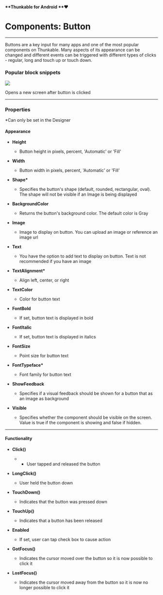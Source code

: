 #### **Thunkable for Android **❤

# Components: Button

---

Buttons are a key input for many apps and one of the most popular components on Thunkable. Many aspects of its appearance can be changed and different events can be triggered with different types of clicks - regular, long and touch up or touch down.

### Popular block snippets

![](https://lh6.googleusercontent.com/-eX4BJE0wpzpN0AcnFV2uxnemnpNmNgD57UV8ptfr8LNr1rupalQ2yRDT3LSLWamp7ZQjIIV3JIbjgLrfNWwoCvl1O2Q_aZ6dRnz5wpAq1JbFHZXeWeMbb2xyv-ebfCt0AVMzY4W)

Opens a new screen after button is clicked

---

### Properties

\*Can only be set in the Designer

#### **Appearance**

* **Height**

  * Button height in pixels, percent, 'Automatic' or 'Fill'

* **Width**

  * Button width in pixels, percent, 'Automatic' or 'Fill'

* **Shape\***

  * Specifies the button's shape \(default, rounded, rectangular, oval\). The shape will not be visible if an Image is being displayed

* **BackgroundColor**

  * Returns the button's background color.  The default color is Gray

* **Image**

  * Image to display on button. You can upload an image or reference an image url

* **Text**

  * You have the option to add text to display on button.  Text is not recommended if you have an image

* **TextAlignment\***

  * Align left, center, or right

* **TextColor**

  * Color for button text

* **FontBold**

  * If set, button text is displayed in bold

* **FontItalic**

  * If set, button text is displayed in italics

* **FontSize**

  * Point size for button text

* **FontTypeface\***

  * Font family for button text

* **ShowFeedback**

  * Specifies if a visual feedback should be shown for a button that as an image as background

* **Visible**

  * Specifies whether the component should be visible on the screen. Value is true if the component is showing and false if hidden.

---

#### Functionality

* **Click\(\)**

  * * User tapped and released the button

* **LongClick\(\)**

  * User held the button down

* **TouchDown\(\)**

  * Indicates that the button was pressed down

* **TouchUp\(\)**

  * Indicates that a button has been released

* **Enabled**

  * If set, user can tap check box to cause action

* **GotFocus\(\)**

  * Indicates the cursor moved over the button so it is now possible to click it

* **LostFocus\(\)**

  * Indicates the cursor moved away from the button so it is now no longer possible to click it



